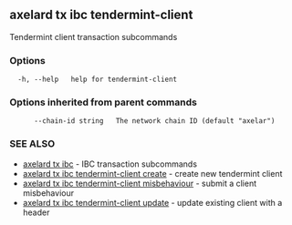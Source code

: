 ## axelard tx ibc tendermint-client

Tendermint client transaction subcommands

### Options

```
  -h, --help   help for tendermint-client
```

### Options inherited from parent commands

```
      --chain-id string   The network chain ID (default "axelar")
```

### SEE ALSO

- [axelard tx ibc](axelard_tx_ibc.md)	 - IBC transaction subcommands
- [axelard tx ibc tendermint-client create](axelard_tx_ibc_tendermint-client_create.md)	 - create new tendermint client
- [axelard tx ibc tendermint-client misbehaviour](axelard_tx_ibc_tendermint-client_misbehaviour.md)	 - submit a client misbehaviour
- [axelard tx ibc tendermint-client update](axelard_tx_ibc_tendermint-client_update.md)	 - update existing client with a header

